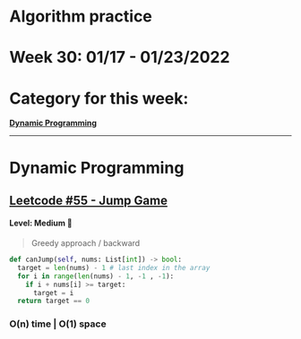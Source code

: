 # Algorithm practice

# Week 30: 01/17 - 01/23/2022

# Category for this week:
**[Dynamic Programming](#dynamic-programming)**<br>

---

# Dynamic Programming

## [Leetcode #55 - Jump Game](https://leetcode.com/problems/jump-game/)

#### Level: Medium 📘

> Greedy approach / backward
```python
def canJump(self, nums: List[int]) -> bool:
  target = len(nums) - 1 # last index in the array
  for i in range(len(nums) - 1, -1 , -1):
    if i + nums[i] >= target:
      target = i
  return target == 0
```

### O(n) time | O(1) space
